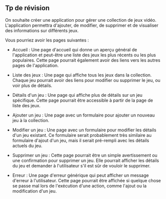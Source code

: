 ## Tp de révision

On souhaite créer une application pour gérer une collection de jeux vidéo.
L'application permettra d'ajouter, de modifier, de supprimer et de visualiser des informations sur différents jeux.

Vous pourriez avoir les pages suivantes :

- Accueil : Une page d'accueil qui donne un aperçu général de l'application et peut-être une liste des jeux les plus récents ou les plus populaires.
  Cette page pourrait également avoir des liens vers les autres pages de l'application.

- Liste des jeux : Une page qui affiche tous les jeux dans la collection.
  Chaque jeu pourrait avoir des liens pour modifier ou supprimer le jeu, ou voir plus de détails.

- Détails d'un jeu : Une page qui affiche plus de détails sur un jeu spécifique.
  Cette page pourrait être accessible à partir de la page de liste des jeux.

- Ajouter un jeu : Une page avec un formulaire pour ajouter un nouveau jeu à la collection.

- Modifier un jeu : Une page avec un formulaire pour modifier les détails d'un jeu existant.
  Ce formulaire serait probablement très similaire au formulaire d'ajout d'un jeu, mais il serait pré-rempli avec les détails actuels du jeu.

- Supprimer un jeu : Cette page pourrait être un simple avertissement ou une confirmation pour supprimer un jeu.
  Elle pourrait afficher les détails du jeu et demander à l'utilisateur s'il est sûr de vouloir le supprimer.

- Erreur : Une page d'erreur générique qui peut afficher un message d'erreur à l'utilisateur.
  Cette page pourrait être affichée si quelque chose se passe mal lors de l'exécution d'une action, comme l'ajout ou la modification d'un jeu.

